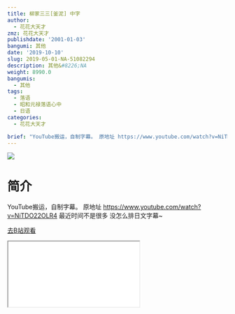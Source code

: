 ```yaml
---
title: 柳家三三[釜泥] 中字
author:
  - 花花大天才
zmz: 花花大天才
publishdate: '2001-01-03'
bangumi: 其他
date: '2019-10-10'
slug: 2019-05-01-NA-51082294
description: 其他&#8226;NA
weight: 8990.0
bangumis:
  - 其他
tags:
  - 落语
  - 昭和元禄落语心中
  - 日语
categories:
  - 花花大天才

brief: "YouTube搬运，自制字幕。 原地址 https://www.youtube.com/watch?v=NiTDO22OLR4 最近时间不是很多 没怎么排日文字幕~"
---
```

![](https://raw.githubusercontent.com/tcgriffith/owaraisite/master/static/tmpimg/6a57b78d93f9515a2ccd9b262d738026f3741e2b.jpg.480.jpg)
# 简介  
YouTube搬运，自制字幕。
原地址 https://www.youtube.com/watch?v=NiTDO22OLR4
最近时间不是很多 没怎么排日文字幕~  

[去B站观看](https://www.bilibili.com/video/av51082294/)
<div class ="resp-container"><iframe class="testiframe" src="//player.bilibili.com/player.html?aid=51082294"", scrolling="no", allowfullscreen="true" > </iframe></div> 
